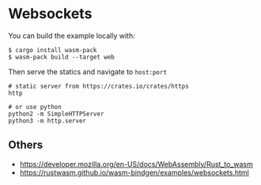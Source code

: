 # Websockets

You can build the example locally with:

```
$ cargo install wasm-pack
$ wasm-pack build --target web
```

Then serve the statics and navigate to `host:port`

```
# static server from https://crates.io/crates/https
http

# or use python
python2 -m SimpleHTTPServer
python3 -m http.server
```

## Others

- https://developer.mozilla.org/en-US/docs/WebAssembly/Rust_to_wasm
- https://rustwasm.github.io/wasm-bindgen/examples/websockets.html
